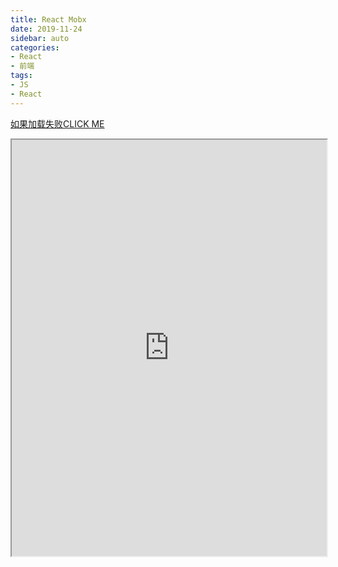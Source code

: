 ```yaml
---
title: React Mobx
date: 2019-11-24
sidebar: auto
categories: 
- React
- 前端
tags: 
- JS
- React
---
```


[如果加载失败CLICK ME](https://github.com/ckinmind/mobx-share)
<iframe src="https://ckinmind.github.io/mobx-share/#/p0" width="100%" height="666px"></iframe>
